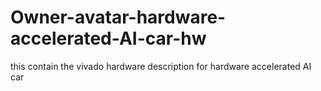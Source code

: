 # Owner-avatar-hardware-accelerated-AI-car-hw
this contain the vivado hardware description for hardware accelerated AI car

